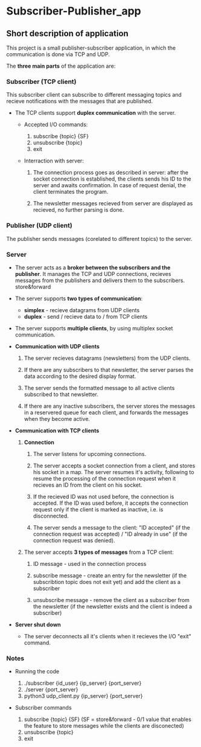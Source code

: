 # Subscriber-Publisher_app

## Short description of application
This project is a small publisher-subscriber application, in which the communication is done via TCP and UDP. 

The **three main parts** of the application are:

### Subscriber (TCP client)
This subscriber client can subscribe to different messaging topics and recieve notifications with the messages that are published. 

* The TCP clients support **duplex communication** with the server.

	* Accepted I/O commands:

		1. subscribe {topic} {SF}
		2. unsubscribe {topic}
		3. exit

	* Interraction with server: 
		
		1. The connection process goes as described in server: after the socket connection
		is established, the clients sends his ID to the server and awaits confirmation. In 
		case of request denial, the client terminates the program.

		2. The newsletter messages recieved from server are displayed as recieved, no
		further parsing is done.


### Publisher (UDP client) 
The publisher sends messages (corelated to different topics) to the server.


### Server

* The server acts as a **broker between the subscribers and the publisher**. It manages the TCP and UDP connections, recieves messages from the publishers and delivers them to the subscribers. 
store&forward
* The server supports **two types of communication**: 

	- **simplex** - recieve datagrams from UDP clients
	- **duplex** - send / recieve data to / from TCP clients 

* The server supports **multiple clients**, by using multiplex socket communication.

* **Communication with UDP clients**
	
	1. The server recieves datagrams (newsletters) from the UDP clients.
 
	2. If there are any subscribers to that newsletter, the server parses the data according to the desired display format.

	3. The server sends the formatted message to all active clients subscribed to that newsletter.

	4. If there are any inactive subscribers, the server stores the messages in a reservered queue for each client, and forwards 
	the messages when they become active. 


* **Communication with TCP clients**

		
	1. **Connection**
			
		1. The server listens for upcoming connections.
			
		2. The server accepts a socket connection from a client, and
		stores his socket in a map. The server resumes it's activity,
		following to resume the processing of the connection request 
		when it recieves an ID from the client on his socket. 

		3. If the recieved ID was not used before, the connection is accepted. 
		If the ID was used before, it accepts the connection request only if 
		the client is marked as inactive, i.e. is disconnected.

		4. The server sends a message to the client: "ID accepted" (if the connection request was accepted) 
		/ "ID already in use" (if the connection request was denied).

	2. The server accepts **3 types of messages** from a TCP client:
			
		1. ID message - used in the connection process

		2. subscribe message - create an entry for the newsletter
		(if the subscribtion topic does not exit yet) and add the 
		client as a subscriber

		3. unsubscribe message - remove the client as a subscriber
		from the newsletter (if the newsletter exists and the client
		is indeed a subscriber)


* **Server shut down**
	
	* The server deconnects all it's clients when it recieves the I/O "exit" command. 

### Notes

* Running the code

	1. ./subscriber {id_user} {ip_server} {port_server} 
	2. ./server {port_server}
	3. python3 udp_client.py {ip_server} {port_server}
		
* Subscriber commands
	
	1. subscribe {topic} {SF}  	(SF = store&forward - 0/1 value that enables the feature to store messages while the clients are disconected) 
	2. unsubscribe {topic}
	3. exit


